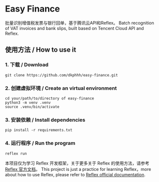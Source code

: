 # Easy Finance

批量识别增值税发票与银行回单，基于腾讯云API和Reflex。
Batch recognition of VAT invoices and bank slips, built based on Tencent Cloud API and Reflex.

## 使用方法 / How to use it

### 1. 下载 / Download
```
git clone https://github.com/dkphhh/easy-finance.git
```

### 2. 创建虚拟环境 / Create an virtual environment

```
cd your/path/to/directory of easy-finance
python3 -m venv .venv
source .venv/bin/activate
```

### 3. 安装依赖 / Install dependencies
```
pip install -r requirements.txt
```

### 4. 运行程序 / Run the program
```
reflex run
```

本项目仅为学习 Reflex 开发框架，关于更多关于 Reflex 的使用方法，请参考 [Reflex 官方文档](https://reflex.dev/docs/getting-started/introduction)。
This project is just a practice for learning Reflex，more about how to use Reflex, please refer to [Reflex official documentation](https://reflex.dev/docs/getting-started/introduction).